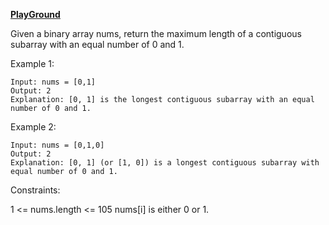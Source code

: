 **[PlayGround](https://leetcode.com/problems/contiguous-array/)**

Given a binary array nums, return the maximum length of a contiguous subarray with an equal number of 0 and 1.
 
Example 1:
```
Input: nums = [0,1]
Output: 2
Explanation: [0, 1] is the longest contiguous subarray with an equal number of 0 and 1.
```

Example 2:
```
Input: nums = [0,1,0]
Output: 2
Explanation: [0, 1] (or [1, 0]) is a longest contiguous subarray with equal number of 0 and 1.
```

Constraints:

1 <= nums.length <= 105
nums[i] is either 0 or 1.